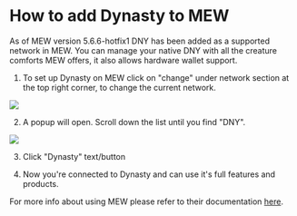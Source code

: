 # How to add Dynasty to MEW

As of MEW version 5.6.6-hotfix1 DNY has been added as a supported network in MEW. You can manage your native DNY with all
the creature comforts MEW offers, it also allows hardware wallet support. 

1. To set up Dynasty on MEW click on "change" under network section at the top right corner, to change the current 
network.

![](.gitbook/assets/MEW_1.png)

2. A popup will open. Scroll down the list until you find "DNY".

![](.gitbook/assets/MEW_2.png)

3. Click "Dynasty" text/button

4. Now you're connected to Dynasty and can use it's full features and products.

For more info about using MEW please refer to their documentation [here](https://kb.myetherwallet.com/).


